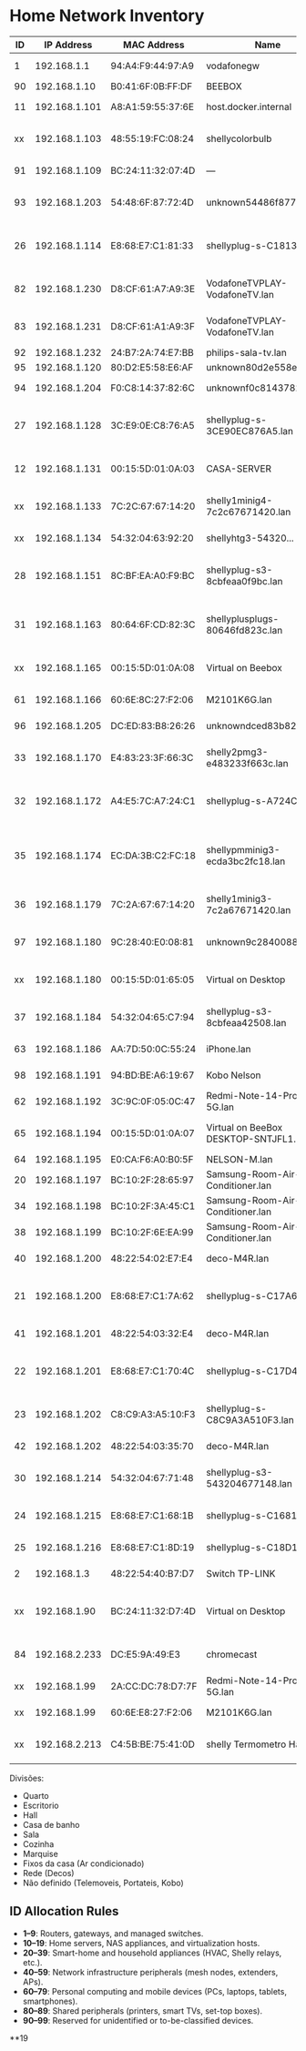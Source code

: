 # Home Network Inventory

| ID  | IP Address    | MAC Address       | Name                                  | Connection | Device Type             | DHCP                 | Friendly Name                                             | Divisão       |
| --- | ------------- | ----------------- | ------------------------------------- | ---------- | ----------------------- | -------------------- | --------------------------------------------------------- | ------------- |
| 1   | 192.168.1.1   | 94:A4:F9:44:97:A9 | vodafonegw                            | LAN        | Router                  | Static               | Primary Gateway                                           | Rede          |
| 90  | 192.168.1.10  | B0:41:6F:0B:FF:DF | BEEBOX                                | Unknown    | Unknown                 | Unknown              | BeeBox                                                    | Escritorio    |
| 11  | 192.168.1.101 | A8:A1:59:55:37:6E | host.docker.internal                  | LAN        | Home Server             | Unknown              | Escritorio Desktop                                        | Escritorio    |
| xx  | 192.168.1.103 | 48:55:19:FC:08:24 | shellycolorbulb                       | WiFi       | Home Appliance          | DHCP                 | Shelly Color Bulb Escritorio SHCB-1                       | Escritorio    |
| 91  | 192.168.1.109 | BC:24:11:32:07:4D | —                                     | Unknown    | Unknown                 | Unknown              | Desktop Virtual (Opensense)                               | Escritorio    |
| 93  | 192.168.1.203 | 54:48:6F:87:72:4D | unknown54486f87724d.lan               | Unknown    | Unknown                 | DHCP / Static        | Xiaomi Air Purifier 3c Escritorio                         | Escritorio    |
| 26  | 192.168.1.114 | E8:68:E7:C1:81:33 | shellyplug-s-C18133.lan               | WiFi       | Home Appliance          | DHCP                 | Shelly Plug Escritorio Contador C18133                    | Escritorio    |
| 82  | 192.168.1.230 | D8:CF:61:A7:A9:3E | VodafoneTVPLAY-VodafoneTV.lan         | LAN        | Home Appliance / Box TV | Static               | Vodafone TV Box (Ethernet)                               | Sala          |
| 83  | 192.168.1.231 | D8:CF:61:A1:A9:3F | VodafoneTVPLAY-VodafoneTV.lan         | WiFi       | Home Appliance / Box TV | Static               | Vodafone TV Box (Wi-Fi)                                  | Sala          |
| 92  | 192.168.1.232 | 24:B7:2A:74:E7:BB | philips-sala-tv.lan                   | WiFi       | Smart TV                | Static               | Philips Sala TV                                           | Sala          |
| 95  | 192.168.1.120 | 80:D2:E5:58:E6:AF | unknown80d2e558e6af.lan               | Unknown    | Unknown                 | Unknown              | Nintendo Switch                                           | Sala          |
| 94  | 192.168.1.204 | F0:C8:14:37:82:6C | unknownf0c81437826c.lan               | Unknown    | Unknown                 | DHCP / Static        | Xiaomi Vaccum mop 2s                                      | Sala          |
| 27  | 192.168.1.128 | 3C:E9:0E:C8:76:A5 | shellyplug-s-3CE90EC876A5.lan         | WiFi       | Home Appliance          | DHCP                 | Shelly Plug Marquise Máquina Roupa 3CE90E                 | Marquise      |
| 12  | 192.168.1.131 | 00:15:5D:01:0A:03 | CASA-SERVER                           | LAN        | Home Server             | Unknown              | Casa Server (Hyper-v Machine)                             | Escritorio    |
| xx  | 192.168.1.133 | 7C:2C:67:67:14:20 | shelly1minig4-7c2c67671420.lan        | WiFi       | Home Appliance          | DHCP                 | Shelly Mini g4 Escritorio Interruptor                     | Escritorio    |
| xx  | 192.168.1.134 | 54:32:04:63:92:20 | shellyhtg3-54320...                   | WiFi       | Home Appliance          | DHCP                 | Shelly H&T 3 Quarto                                       | Quarto        |
| 28  | 192.168.1.151 | 8C:BF:EA:A0:F9:BC | shellyplug-s3-8cbfeaa0f9bc.lan        | WiFi       | Home Appliance          | DHCP                 | Shelly Plug Quarto Candeerio Marta F9BC                   | Quarto        |
| 31  | 192.168.1.163 | 80:64:6F:CD:82:3C | shellyplusplugs-80646fd823c.lan       | WiFi       | Home Appliance          | DHCP                 | Shelly Plus Plug Quarto Candeerio Nelson 823C             | Quarto        |
| xx  | 192.168.1.165 | 00:15:5D:01:0A:08 | Virtual on Beebox                     | LAN        | Virtual                 | Static (device only) | Escritorio Beebox Virtual (k0s)                           | Escritorio    |
| 61  | 192.168.1.166 | 60:6E:8C:27:F2:06 | M2101K6G.lan                          | WiFi       | Smartphone              | DHCP                 | Xiaomi Phone Nelson                                       | Não definido  |
| 96  | 192.168.1.205 | DC:ED:83:B8:26:26 | unknowndced83b82626.lan               | Unknown    | Unknown                 | Unknown              | Xiaomi Smart Food Feeder                                  | Sala          |
| 33  | 192.168.1.170 | E4:83:23:3F:66:3C | shelly2pmg3-e483233f663c.lan          | WiFi       | Home Appliance          | DHCP                 | Shelly 2PM G3 quarto Interruptor                          | Quarto        |
| 32  | 192.168.1.172 | A4:E5:7C:A7:24:C1 | shellyplug-s-A724C1.lan               | WiFi       | Home Appliance          | DHCP                 | Shelly Plug Escritorio Beeserver A724C1                   | Escritorio    |
| 35  | 192.168.1.174 | EC:DA:3B:C2:FC:18 | shellypmminig3-ecda3bc2fc18.lan       | WiFi       | Home Appliance          | DHCP                 | Shelly PM Mini G3 Cozinha Medidor Energia Ar Condicionado | Cozinha       |
| 36  | 192.168.1.179 | 7C:2A:67:67:14:20 | shelly1minig3-7c2a67671420.lan        | WiFi       | Home Appliance          | DHCP                 | Shelly 1 Mini G3 Escritorio Interruptor                   | Escritorio    |
| 97  | 192.168.1.180 | 9C:28:40:E0:08:81 | unknown9c28400881.lan                 | WiFi       | Home Appliance          | Static               | Monsieur Cuisine Connect                                  | Cozinha       |
| xx  | 192.168.1.180 | 00:15:5D:01:65:05 | Virtual on Desktop                    | LAN        | Virtual                 | Static (device only) | Escritorio Desktop Virtual (Opensenses)                   | Escritorio    |
| 37  | 192.168.1.184 | 54:32:04:65:C7:94 | shellyplug-s3-8cbfeaa42508.lan        | WiFi       | Home Appliance          | DHCP                 | Shelly Plug Escritorio Desktop 42508                      | Escritorio    |
| 63  | 192.168.1.186 | AA:7D:50:0C:55:24 | iPhone.lan                            | WiFi       | Smartphone              | DHCP                 | iPhone                                                    | Não definido  |
| 98  | 192.168.1.191 | 94:BD:BE:A6:19:67 | Kobo Nelson                           | WiFi       | PC / Kobo               | Static               | Kobo Nelson                                               | Não definido  |
| 62  | 192.168.1.192 | 3C:9C:0F:05:0C:47 | Redmi-Note-14-Pro-5G.lan              | WiFi       | Smartphone              | DHCP                 | Redmi Note 14 Pro                                         | Não definido  |
| 65  | 192.168.1.194 | 00:15:5D:01:0A:07 | Virtual on BeeBox DESKTOP-SNTJFL1.lan | Unknown    | PC                      | Unknown              | Virtual on Desktop SNTJFL1                                | Escritorio    |
| 64  | 192.168.1.195 | E0:CA:F6:A0:B0:5F | NELSON-M.lan                          | Unknown    | PC                      | Unknown              | Nelson PC                                                 | Escritorio    |
| 20  | 192.168.1.197 | BC:10:2F:28:65:97 | Samsung-Room-Air-Conditioner.lan      | WiFi       | Home Appliance          | DHCP/Static          | AC Living Room                                            | Sala          |
| 34  | 192.168.1.198 | BC:10:2F:3A:45:C1 | Samsung-Room-Air-Conditioner.lan      | WiFi       | Home Appliance          | Static               | AC Bedroom                                                | Quarto        |
| 38  | 192.168.1.199 | BC:10:2F:6E:EA:99 | Samsung-Room-Air-Conditioner.lan      | WiFi       | Home Appliance          | Static               | AC Escritorio                                             | Escritorio    |
| 40  | 192.168.1.200 | 48:22:54:02:E7:E4 | deco-M4R.lan                          | WiFi       | Mesh Access Point       | DHCP/Static          | Deco Node 1                                               | Rede          |
| 21  | 192.168.1.200 | E8:68:E7:C1:7A:62 | shellyplug-s-C17A62.lan               | WiFi       | Home Appliance          | Static               | Shelly Plug Marquise Maquina Secar C17A62                 | Marquise      |
| 41  | 192.168.1.201 | 48:22:54:03:32:E4 | deco-M4R.lan                          | WiFi       | Mesh Access Point       | DHCP/Static          | Deco Node 2                                               | Rede          |
| 22  | 192.168.1.201 | E8:68:E7:C1:70:4C | shellyplug-s-C17D4C.lan               | WiFi       | Home Appliance          | Static               | Shelly Plug Cozinha Luz Bancada C17D4C                    | Cozinha       |
| 23  | 192.168.1.202 | C8:C9:A3:A5:10:F3 | shellyplug-s-C8C9A3A510F3.lan         | WiFi       | Home Appliance          | DHCP                 | Shelly Plug Escritorio TV A510F3                          | Escritorio    |
| 42  | 192.168.1.202 | 48:22:54:03:35:70 | deco-M4R.lan                          | WiFi       | Mesh Access Point       | DHCP/Static          | Deco Node 3                                               | Rede          |
| 30  | 192.168.1.214 | 54:32:04:67:71:48 | shellyplug-s3-543204677148.lan        | WiFi       | Home Appliance          | Static (device only) | Shelly Plug Desumidificador Casa de Banho                 | Casa de banho |
| 24  | 192.168.1.215 | E8:68:E7:C1:68:1B | shellyplug-s-C16818.lan               | WiFi       | Home Appliance          | Static (device only) | Shelly Plug Sala TV colunas                               | Sala          |
| 25  | 192.168.1.216 | E8:68:E7:C1:8D:19 | shellyplug-s-C18D19.lan               | WiFi       | Home Appliance          | DHCP                 | Shelly Plug Sala TV TV                                    | Sala          |
| 2   | 192.168.1.3   | 48:22:54:40:B7:D7 | Switch TP-LINK                        | LAN        | Router/Access Point     | Static               | Core Switch                                               | Rede          |
| xx  | 192.168.1.90  | BC:24:11:32:D7:4D | Virtual on Desktop                    | LAN        | Virtual                 | Static (device only) | Escritorio Desktop Virtual (Opensense External)           | Escritorio    |
| 84  | 192.168.2.233 | DC:E5:9A:49:E3    | chromecast                            | WiFi       | Home Appliance / Box TV | Static               | Chromecast Sala                                           | Sala          |
| xx  | 192.168.1.99  | 2A:CC:DC:78:D7:7F | Redmi-Note-14-Pro-5G.lan              | WiFi       | Mobile                  | DHCP                 | Telemovel Marta                                           | Não definido  |
| xx  | 192.168.1.99  | 60:6E:E8:27:F2:06 | M2101K6G.lan                          | WiFi       | Mobile                  | DHCP                 | Telemovel Nelson                                          | Não definido  |
| xx  | 192.168.2.213 | C4:5B:BE:75:41:0D | shelly Termometro Hall                | Wifi       | Home Appliance          | Static (device only) | Shelly H&T Hall 75410d                                    | Hall          |

Divisões:

- Quarto
- Escritorio
- Hall
- Casa de banho
- Sala
- Cozinha
- Marquise
- Fixos da casa (Ar condicionado)
- Rede (Decos)
- Não definido (Telemoveis, Portateis, Kobo)

## ID Allocation Rules

- **1–9**: Routers, gateways, and managed switches.
- **10–19**: Home servers, NAS appliances, and virtualization hosts.
- **20–39**: Smart-home and household appliances (HVAC, Shelly relays, etc.).
- **40–59**: Network infrastructure peripherals (mesh nodes, extenders, APs).
- **60–79**: Personal computing and mobile devices (PCs, laptops, tablets, smartphones).
- **80–89**: Shared peripherals (printers, smart TVs, set-top boxes).
- **90–99**: Reserved for unidentified or to-be-classified devices.

\*\*19
